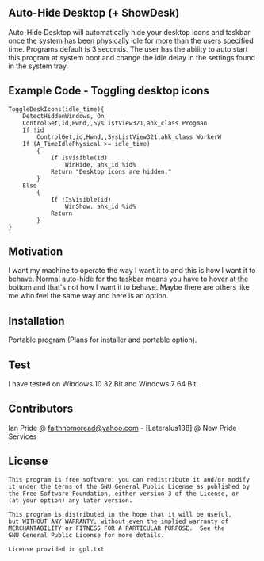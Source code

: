 ## Auto-Hide Desktop (+ ShowDesk)

Auto-Hide Desktop will automatically hide your desktop icons and taskbar once the system has been physically idle for more than the users specified time. Programs default is 3 seconds. The user has the ability to auto start this program at system boot and change the idle delay in the settings found in the system tray.

## Example Code - Toggling desktop icons
```
ToggleDeskIcons(idle_time){
	DetectHiddenWindows, On
    ControlGet,id,Hwnd,,SysListView321,ahk_class Progman
    If !id
        ControlGet,id,Hwnd,,SysListView321,ahk_class WorkerW
	If (A_TimeIdlePhysical >= idle_time)
		{
			If IsVisible(id)
				WinHide, ahk_id %id%
			Return "Desktop icons are hidden."	
		}
    Else
        {
			If !IsVisible(id)
				WinShow, ahk_id %id%
			Return
        }
}
```
## Motivation

I want my machine to operate the way I want it to and this is how I want it to behave. Normal auto-hide for the taskbar means you have to hover at the bottom and that's not how I want it to behave. Maybe there are others like me who feel the same way and here is an option.

## Installation

Portable program (Plans for installer and portable option).


## Test
I have tested on Windows 10 32 Bit and Windows 7 64 Bit.

## Contributors

Ian Pride @ faithnomoread@yahoo.com - [Lateralus138] @ New Pride Services 

## License

	This program is free software: you can redistribute it and/or modify
    it under the terms of the GNU General Public License as published by
    the Free Software Foundation, either version 3 of the License, or
    (at your option) any later version.

    This program is distributed in the hope that it will be useful,
    but WITHOUT ANY WARRANTY; without even the implied warranty of
    MERCHANTABILITY or FITNESS FOR A PARTICULAR PURPOSE.  See the
    GNU General Public License for more details.

	License provided in gpl.txt
